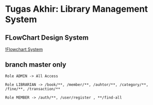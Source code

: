 # Tugas Akhir: Library Management System #

## FLowChart Design System ##
[!Flowchart System](docs/images/flowchart%20system.png)

## branch master only ##

`Role ADMIN -> All Access`

`Role LIBRARIAN -> /book/**, /member/**, /auhtor/**, /category/**, /fine/**, /transaction/**`

`Role MEMBER -> /auth/**, /user/register , **/find-all`
